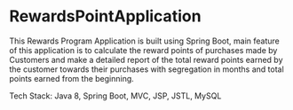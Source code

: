 # RewardsPointApplication
 
This Rewards Program Application is built using Spring Boot, main feature of this application is to calculate the reward points of purchases made by Customers and make a detailed report of the total reward points earned by the customer towards their purchases with segregation in months and total points earned from the beginning.

Tech Stack: Java 8, Spring Boot, MVC, JSP, JSTL, MySQL
